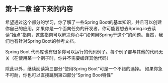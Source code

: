 ## 第十二章 接下来的内容



希望通过这个部分的学习，你了解了一些Spring Boot的基本知识，并且可以创建你自己的应用。如果你是一个面向任务的开发者，你可能要想去Spring.io去读读“始点”指南，这些指南可以解决你心中“如何用Spring干这个”的问题。当然，我们也有针对Spring Boot的参考文档。

Spring Boot 代码库也有很多你可以运行的代码例子。每个例子都与其他的代码无关（在使用某一个例子时，你并不需要编译其他代码）

除此以外，继续阅读第三部分“使用Spring Boot”可是一个不错的选择。 如果你急不可耐，你也可以直接跳到第四部分“Spring Boot特性”



